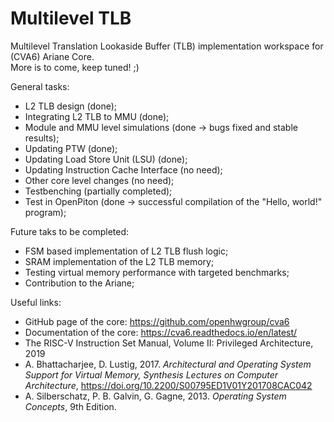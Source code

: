 # Multilevel TLB

Multilevel Translation Lookaside Buffer (TLB) implementation workspace for (CVA6) Ariane Core. <br />
More is to come, keep tuned! ;)

General tasks:
*   L2 TLB design (done);
*   Integrating L2 TLB to MMU (done);
*   Module and MMU level simulations (done -> bugs fixed and stable results);
*   Updating PTW (done);
*   Updating Load Store Unit (LSU) (done);
*   Updating Instruction Cache Interface (no need);
*   Other core level changes (no need); 
*   Testbenching (partially completed);
*   Test in OpenPiton (done -> successful compilation of the "Hello, world!" program);

Future taks to be completed:
*   FSM based implementation of L2 TLB flush logic;
*   SRAM implementation of the L2 TLB memory;
*   Testing virtual memory performance with targeted benchmarks;
*   Contribution to the Ariane;

Useful links:
*   GitHub page of the core: https://github.com/openhwgroup/cva6
*   Documentation of the core: https://cva6.readthedocs.io/en/latest/
*   The RISC-V Instruction Set Manual, Volume II: Privileged Architecture, 2019
*   A. Bhattacharjee, D. Lustig, 2017. _Architectural and Operating System Support for Virtual Memory, Synthesis Lectures on Computer Architecture_, https://doi.org/10.2200/S00795ED1V01Y201708CAC042
*   A. Silberschatz, P. B. Galvin, G. Gagne, 2013. _Operating System Concepts_, 9th Edition.

